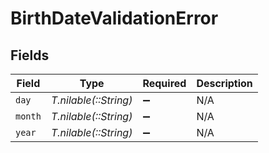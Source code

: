 # BirthDateValidationError


## Fields

| Field                 | Type                  | Required              | Description           |
| --------------------- | --------------------- | --------------------- | --------------------- |
| `day`                 | *T.nilable(::String)* | :heavy_minus_sign:    | N/A                   |
| `month`               | *T.nilable(::String)* | :heavy_minus_sign:    | N/A                   |
| `year`                | *T.nilable(::String)* | :heavy_minus_sign:    | N/A                   |